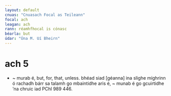 ```yaml
---
layout: default
cnuas: "Cnuasach Focal as Teileann"
focal: ach
leagan: ach
rann: réamhfhocal is cónasc
béarla: but
údar: "Úna M. Uí Bheirn"
---
```


# ach 5

* ~ murab é, but, for, that, unless.  bhéad siad [géanna] ina
slighe míghrinn ó rachadh bárr sa talamh go mbaintidhe aris
é, ~ munab é go gcuirtidhe ’na chruic iad PChl 989 446.
